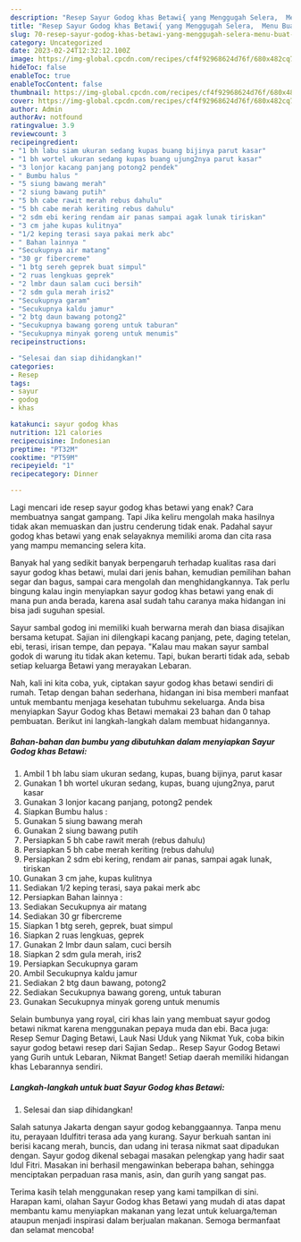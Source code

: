 ```yaml
---
description: "Resep Sayur Godog khas Betawi{ yang Menggugah Selera,  Menu Buat lebaran"
title: "Resep Sayur Godog khas Betawi{ yang Menggugah Selera,  Menu Buat lebaran"
slug: 70-resep-sayur-godog-khas-betawi-yang-menggugah-selera-menu-buat-lebaran
category: Uncategorized
date: 2023-02-24T12:32:12.100Z
image: https://img-global.cpcdn.com/recipes/cf4f92968624d76f/680x482cq70/sayur-godog-khas-betawi-foto-resep-utama.jpg
hideToc: false
enableToc: true
enableTocContent: false
thumbnail: https://img-global.cpcdn.com/recipes/cf4f92968624d76f/680x482cq70/sayur-godog-khas-betawi-foto-resep-utama.jpg
cover: https://img-global.cpcdn.com/recipes/cf4f92968624d76f/680x482cq70/sayur-godog-khas-betawi-foto-resep-utama.jpg
author: Admin
authorAv: notfound
ratingvalue: 3.9
reviewcount: 3
recipeingredient:
- "1 bh labu siam ukuran sedang kupas buang bijinya parut kasar"
- "1 bh wortel ukuran sedang kupas buang ujung2nya parut kasar"
- "3 lonjor kacang panjang potong2 pendek"
- " Bumbu halus "
- "5 siung bawang merah"
- "2 siung bawang putih"
- "5 bh cabe rawit merah rebus dahulu"
- "5 bh cabe merah keriting rebus dahulu"
- "2 sdm ebi kering rendam air panas sampai agak lunak tiriskan"
- "3 cm jahe kupas kulitnya"
- "1/2 keping terasi saya pakai merk abc"
- " Bahan lainnya "
- "Secukupnya air matang"
- "30 gr fibercreme"
- "1 btg sereh geprek buat simpul"
- "2 ruas lengkuas geprek"
- "2 lmbr daun salam cuci bersih"
- "2 sdm gula merah iris2"
- "Secukupnya garam"
- "Secukupnya kaldu jamur"
- "2 btg daun bawang potong2"
- "Secukupnya bawang goreng untuk taburan"
- "Secukupnya minyak goreng untuk menumis"
recipeinstructions:

- "Selesai dan siap dihidangkan!"
categories:
- Resep
tags:
- sayur
- godog
- khas

katakunci: sayur godog khas 
nutrition: 121 calories
recipecuisine: Indonesian
preptime: "PT32M"
cooktime: "PT59M"
recipeyield: "1"
recipecategory: Dinner

---
```



Lagi mencari ide resep sayur godog khas betawi yang enak? Cara membuatnya sangat gampang. Tapi Jika keliru mengolah maka hasilnya tidak akan memuaskan dan justru cenderung tidak enak. Padahal sayur godog khas betawi yang enak selayaknya memiliki aroma dan cita rasa yang mampu memancing selera kita.


Banyak hal yang sedikit banyak berpengaruh terhadap kualitas rasa dari sayur godog khas betawi, mulai dari jenis bahan, kemudian pemilihan bahan segar dan bagus, sampai cara mengolah dan menghidangkannya. Tak perlu bingung kalau ingin menyiapkan sayur godog khas betawi yang enak di mana pun anda berada, karena asal sudah tahu caranya maka hidangan ini bisa jadi suguhan spesial.

Sayur sambal godog ini memiliki kuah berwarna merah dan biasa disajikan bersama ketupat. Sajian ini dilengkapi kacang panjang, pete, daging tetelan, ebi, terasi, irisan tempe, dan pepaya. &#34;Kalau mau makan sayur sambal godok di warung itu tidak akan ketemu. Tapi, bukan berarti tidak ada, sebab setiap keluarga Betawi yang merayakan Lebaran.


Nah, kali ini kita coba, yuk, ciptakan sayur godog khas betawi sendiri di rumah. Tetap dengan bahan sederhana, hidangan ini bisa memberi manfaat untuk membantu menjaga kesehatan tubuhmu sekeluarga. Anda bisa menyiapkan Sayur Godog khas Betawi memakai 23 bahan dan 0 tahap pembuatan. Berikut ini langkah-langkah dalam membuat hidangannya.

<!--inarticleads1-->

##### Bahan-bahan dan bumbu yang dibutuhkan dalam menyiapkan Sayur Godog khas Betawi:

1. Ambil 1 bh labu siam ukuran sedang, kupas, buang bijinya, parut kasar
1. Gunakan 1 bh wortel ukuran sedang, kupas, buang ujung2nya, parut kasar
1. Gunakan 3 lonjor kacang panjang, potong2 pendek
1. Siapkan  Bumbu halus :
1. Gunakan 5 siung bawang merah
1. Gunakan 2 siung bawang putih
1. Persiapkan 5 bh cabe rawit merah (rebus dahulu)
1. Persiapkan 5 bh cabe merah keriting (rebus dahulu)
1. Persiapkan 2 sdm ebi kering, rendam air panas, sampai agak lunak, tiriskan
1. Gunakan 3 cm jahe, kupas kulitnya
1. Sediakan 1/2 keping terasi, saya pakai merk abc
1. Persiapkan  Bahan lainnya :
1. Sediakan Secukupnya air matang
1. Sediakan 30 gr fibercreme
1. Siapkan 1 btg sereh, geprek, buat simpul
1. Siapkan 2 ruas lengkuas, geprek
1. Gunakan 2 lmbr daun salam, cuci bersih
1. Siapkan 2 sdm gula merah, iris2
1. Persiapkan Secukupnya garam
1. Ambil Secukupnya kaldu jamur
1. Sediakan 2 btg daun bawang, potong2
1. Sediakan Secukupnya bawang goreng, untuk taburan
1. Gunakan Secukupnya minyak goreng untuk menumis


Selain bumbunya yang royal, ciri khas lain yang membuat sayur godog betawi nikmat karena menggunakan pepaya muda dan ebi. Baca juga: Resep Semur Daging Betawi, Lauk Nasi Uduk yang Nikmat Yuk, coba bikin sayur godog betawi resep dari Sajian Sedap.. Resep Sayur Godog Betawi yang Gurih untuk Lebaran, Nikmat Banget! Setiap daerah memiliki hidangan khas Lebarannya sendiri. 

<!--inarticleads2-->

##### Langkah-langkah untuk buat Sayur Godog khas Betawi:


1. Selesai dan siap dihidangkan!

Salah satunya Jakarta dengan sayur godog kebanggaannya. Tanpa menu itu, perayaan Idulfitri terasa ada yang kurang. Sayur berkuah santan ini berisi kacang merah, buncis, dan udang ini terasa nikmat saat dipadukan dengan. Sayur godog dikenal sebagai masakan pelengkap yang hadir saat Idul Fitri. Masakan ini berhasil mengawinkan beberapa bahan, sehingga menciptakan perpaduan rasa manis, asin, dan gurih yang sangat pas. 

Terima kasih telah menggunakan resep yang kami tampilkan di sini. Harapan kami, olahan Sayur Godog khas Betawi yang mudah di atas dapat membantu kamu menyiapkan makanan yang lezat untuk keluarga/teman ataupun menjadi inspirasi dalam berjualan makanan. Semoga bermanfaat dan selamat mencoba!
